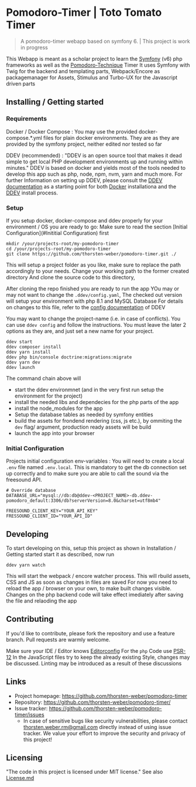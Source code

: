 <!-- ![Logo of the project]() -->
# Pomodoro-Timer | Toto Tomato Timer
> A pomodoro-timer webapp based on symfony 6. | This project is work in progress

This Webapp is meant as a scholar project to learn the [Symfony](https://symfony.com/doc/current/index.html) (v6) php frameworks as well as the [Pomodoro-Technique](https://en.wikipedia.org/wiki/Pomodoro_Technique) Timer 
It uses Symfony with Twig for the backend and templating parts, Webpack/Encore as packagemanager for Assets, Stimulus and Turbo-UX for the Javascript driven parts 

## Installing / Getting started

### Requirements

Docker / Docker Compose
: You may use the provided docker-compose.*.yml files for plain docker environments. They are as they are provided by the symfony project, neither edited nor tested so far

DDEV (recommended)
: "DDEV is an open source tool that makes it dead simple to get local PHP development environments up and running within minutes." DDEV is based on docker and 
yields most of the tools needed to develop this app such as php, node, npm, nvm, yarn and much more.
For further Information on setting up DDEV, please consult the [DDEV documentation](https://ddev.readthedocs.io/en/stable/users/install/) as a starting point for both [Docker](https://docs.docker.com/) installationa and the [DDEV](https://ddev.readthedocs.io/en/stable/) install process. 
 
### Setup
If you setup docker, docker-compose and ddev properly for your environment / OS you are ready to go:
Make sure to read the section [Initial Configuration](#Inititial Configuration) first
```shell
mkdir /your/projects-root/my-pomodoro-timer
cd /your/projects-root/my-pomodoro-timer
git clone https://github.com/thorsten-weber/pomodoro-timer.git ./
```
This will setup a project folder as you like, make sure to replace the path accordingly to your needs.
Change your working path to the former created directory
And clone the source code to this directory,

After cloning the repo finished you are ready to run the app
YOu may or may not want to change the `.ddev/config.yaml`, The checked out version will setup your environment with php 8.1 and MySQL Database
For details on changes to this file, refer to the [config documentation](https://ddev.readthedocs.io/en/stable/users/configuration/config_yaml/) of DDEV

You may want to change the project-name (i.e. in case of conflicts). You can use `ddev config` and follow the instructions.
You must leave the later 2 options as they are, and just set a new name for your project.

```shell
ddev start
ddev composer install
ddev yarn install 
ddev php bin/console doctrine:migrations:migrate
ddev yarn dev
ddev launch 
```
The command chain above will
* start the ddev environmnet (and in the very first run setup the environment for the project)
* install the needed libs and dependecies for the php parts of the app
* install the node_modules for the app
* Setup the database tables as needed by symfony entities
* build the assets for frondend rendering (css, js etc.), by ommiting the `dev` flag/ argument, production ready assets will be build
* launch the app into your browser

### Initial Configuration

Projects initial configuration
env-variables
: You will need to create a local `.env` file named `.env.local`. This is mandatory to get the db connection set up correctly and to make sure you are able to call the sound via the freesound API.

```dotenv
# Override database
DATABASE_URL="mysql://db:db@ddev-<PROJECT_NAME>-db.ddev-pomodoro_default:3306/db?serverVersion=8.0&charset=utf8mb4"

FREESOUND_CLIENT_KEY="YOUR_API_KEY"
FRESSOUND_CLIENT_ID="YOUR_API_ID"
```


## Developing

To start developing on this, setup this project as shown in Installation / Getting started
start it as described, now run

```shell
ddev yarn watch
```
This will start the webpack / encore watcher process. This will rbuild assets, CSS and JS as soon as changes in files are saved
For now you need to reload the app / browser on your own, to make built changes visible.
Changes on the php backend code will take effect imediately after saving the file and relaoding the app


## Contributing
If you'd like to contribute, please fork the repository and use a feature
branch. Pull requests are warmly welcome.

Make sure your IDE / Editor knows [Editorconfig](https://editorconfig.org/)
For the `php` Code use [PSR-12](https://www.php-fig.org/psr/psr-12/)
In the JavaScript files try to keep the already existing Style, changes may be discussed. 
Linting may be introduced as a result of these discussions


## Links

- Project homepage: https://github.com/thorsten-weber/pomodoro-timer
- Repository: https://github.com/thorsten-weber/pomodoro-timer/
- Issue tracker: https://github.com/thorsten-weber/pomodoro-timer/issues
    - In case of sensitive bugs like security vulnerabilities, please contact
      thorsten.weber.rm@gmail.com directly instead of using issue tracker. We value your effort
      to improve the security and privacy of this project!


## Licensing

"The code in this project is licensed under MIT license." 
See also [License.md](License.md)
